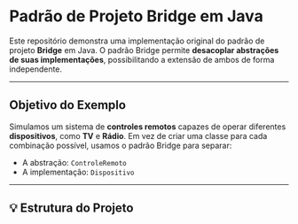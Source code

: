 # Padrão de Projeto Bridge em Java

Este repositório demonstra uma implementação original do padrão de projeto **Bridge** em Java.
O padrão Bridge permite **desacoplar abstrações de suas implementações**, possibilitando a extensão de ambos de forma independente.

---

## Objetivo do Exemplo

Simulamos um sistema de **controles remotos** capazes de operar diferentes **dispositivos**, como **TV** e **Rádio**.
Em vez de criar uma classe para cada combinação possível, usamos o padrão Bridge para separar:

- A abstração: `ControleRemoto`
- A implementação: `Dispositivo`

---

## 💡 Estrutura do Projeto

